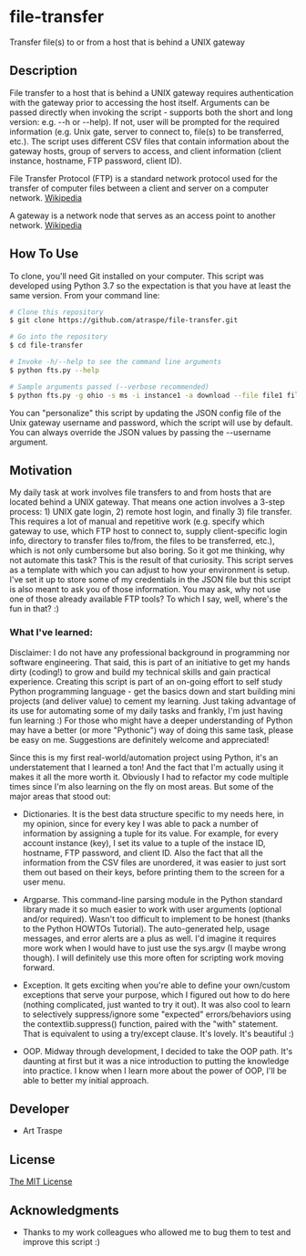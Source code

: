 # file-transfer
Transfer file(s) to or from a host that is behind a UNIX gateway

## Description
File transfer to a host that is behind a UNIX gateway requires authentication with the gateway prior to accessing the host itself. Arguments can be passed directly when invoking the script - supports both the short and long version: e.g. --h or --help). If not, user will be prompted for the required information (e.g. Unix gate, server to connect to, file(s) to be transferred, etc.).
The script uses different CSV files that contain information about the gateway hosts, group of servers to access, and client information (client instance, hostname, FTP password, client ID).

File Transfer Protocol (FTP) is a standard network protocol used for the transfer of computer files between a client and server on a computer network. [Wikipedia](https://en.wikipedia.org/wiki/File_Transfer_Protocol)

A gateway is a network node that serves as an access point to another network. [Wikipedia](https://en.wikipedia.org/wiki/Default_gateway)

## How To Use
To clone, you'll need Git installed on your computer. This script was developed using Python 3.7 so the expectation is that you have at least the same version. From your command line:

```bash
# Clone this repository
$ git clone https://github.com/atraspe/file-transfer.git

# Go into the repository
$ cd file-transfer

# Invoke -h/--help to see the command line arguments
$ python fts.py --help

# Sample arguments passed (--verbose recommended)
$ python fts.py -g ohio -s ms -i instance1 -a download --file file1 file2 --verbose
```

You can "personalize" this script by updating the JSON config file of the Unix gateway username and password, which the script will use by default. You can always override the JSON values by passing the --username argument.

## Motivation
My daily task at work involves file transfers to and from hosts that are located behind a UNIX gateway. That means one action involves a 3-step process: 1) UNIX gate login, 2) remote host login, and finally 3) file transfer. This requires a lot of manual and repetitive work (e.g. specify which gateway to use, which FTP host to connect to, supply client-specific login info, directory to transfer files to/from, the files to be transferred, etc.), which is not only cumbersome but also boring. So it got me thinking, why not automate this task? This is the result of that curiosity.
This script serves as a template with which you can adjust to how your environment is setup. I've set it up to store some of my credentials in the JSON file but this script is also meant to ask you of those information.
You may ask, why not use one of those already available FTP tools? To which I say, well, where's the fun in that? :)

### What I've learned:
Disclaimer: I do not have any professional background in programming nor software engineering. That said, this is part of an initiative to get my hands dirty (coding!) to grow and build my technical skills and gain practical experience. Creating this script is part of an on-going effort to self study Python programming language - get the basics down and start building mini projects (and deliver value) to cement my learning. Just taking advantage of its use for automating some of my daily tasks and frankly, I'm just having fun learning :)
For those who might have a deeper understanding of Python may have a better (or more "Pythonic") way of doing this same task, please be easy on me. Suggestions are definitely welcome and appreciated!

Since this is my first real-world/automation project using Python, it's an understatement that I learned a ton! And the fact that I'm actually using it makes it all the more worth it. Obviously I had to refactor my code multiple times since I'm also learning on the fly on most areas. But some of the major areas that stood out:

- Dictionaries. It is the best data structure specific to my needs here, in my opinion, since for every key I was able to pack a number of information by assigning a tuple for its value. For example, for every account instance (key), I set its value to a tuple of the instace ID, hostname, FTP password, and client ID. Also the fact that all the information from the CSV files are unordered, it was easier to just sort them out based on their keys, before printing them to the screen for a user menu.

- Argparse. This command-line parsing module in the Python standard library made it so much easier to work with user arguments (optional and/or required). Wasn't too difficult to implement to be honest (thanks to the Python HOWTOs Tutorial). The auto-generated help, usage messages, and error alerts are a plus as well. I'd imagine it requires more work when I would have to just use the sys.argv (I maybe wrong though). I will definitely use this more often for scripting work moving forward.

- Exception. It gets exciting when you're able to define your own/custom exceptions that serve your purpose, which I figured out how to do here (nothing complicated, just wanted to try it out). It was also cool to learn to selectively suppress/ignore some "expected" errors/behaviors using the contextlib.suppress() function, paired with the "with" statement. That is equivalent to using a try/except clause. It's lovely. It's beautiful :)

- OOP. Midway through development, I decided to take the OOP path. It's daunting at first but it was a nice introduction to putting the knowledge into practice. I know when I learn more about the power of OOP, I'll be able to better my initial approach.

## Developer
* Art Traspe

## License
[The MIT License](https://choosealicense.com/licenses/mit/)

## Acknowledgments
* Thanks to my work colleagues who allowed me to bug them to test and improve this script :)